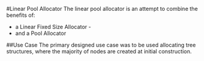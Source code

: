#Linear Pool Allocator
The linear pool allocator is an attempt to combine the benefits of:
* a Linear Fixed Size Allocator - 
* and a Pool Allocator

##Use Case
The primary designed use case was to be used allocating tree structures, where the majority of nodes are created at initial construction.
